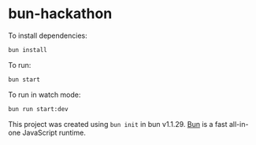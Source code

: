# bun-hackathon

To install dependencies:

```bash
bun install
```

To run:

```bash
bun start
```

To run in watch mode:

```bash
bun run start:dev
```

This project was created using `bun init` in bun v1.1.29. [Bun](https://bun.sh) is a fast all-in-one JavaScript runtime.
